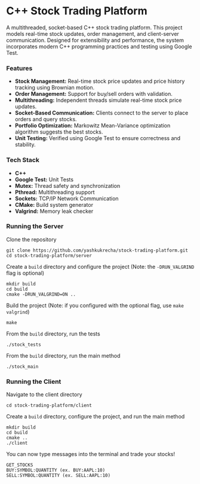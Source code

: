# C++ Stock Trading Platform

A multithreaded, socket-based C++ stock trading platform. This project models real-time stock updates, order management, and client-server communication. Designed for extensibility and performance, the system incorporates modern C++ programming practices and testing using Google Test.

### Features
- **Stock Management:** Real-time stock price updates and price history tracking using Brownian motion.
- **Order Management:** Support for buy/sell orders with validation.
- **Multithreading:** Independent threads simulate real-time stock price updates.
- **Socket-Based Communication:** Clients connect to the server to place orders and query stocks.
- **Portfolio Optimization:** Markowitz Mean-Variance optimization algorithm suggests the best stocks.
- **Unit Testing:** Verified using Google Test to ensure correctness and stability.

### Tech Stack
- **C++**
- **Google Test:** Unit Tests
- **Mutex:** Thread safety and synchronization
- **Pthread:** Multithreading support
- **Sockets:** TCP/IP Network Communication
- **CMake:** Build system generator
- **Valgrind:** Memory leak checker


### Running the Server
Clone the repository
```
git clone https://github.com/yashkukrecha/stock-trading-platform.git
cd stock-trading-platform/server
```

Create a ```build``` directory and configure the project (Note: the ```-DRUN_VALGRIND``` flag is optional)
```
mkdir build
cd build
cmake -DRUN_VALGRIND=ON ..
```

Build the project (Note: if you configured with the optional flag, use ```make valgrind```)
```
make
```

From the ```build``` directory, run the tests
```
./stock_tests
```

From the ```build``` directory, run the main method
```
./stock_main
```

### Running the Client
Navigate to the client directory
```
cd stock-trading-platform/client
```

Create a ```build``` directory, configure the project, and run the main method
```
mkdir build
cd build
cmake ..
./client
```

You can now type messages into the terminal and trade your stocks!
```
GET_STOCKS
BUY:SYMBOL:QUANTITY (ex. BUY:AAPL:10)
SELL:SYMBOL:QUANTITY (ex. SELL:AAPL:10)
```